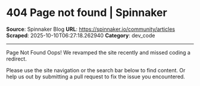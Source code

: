 # 404 Page not found | Spinnaker

**Source**: Spinnaker Blog
**URL**: https://spinnaker.io/community/articles
**Scraped**: 2025-10-10T06:27:18.262940
**Category**: dev_code

---

Page Not Found
Oops! We revamped the site recently and missed coding a redirect.

Please use the site navigation or the search bar below to find content. Or help us out by submitting a pull request to fix the issue you encountered.
